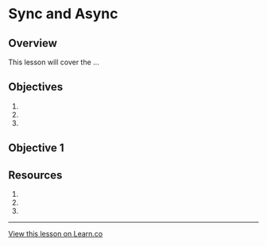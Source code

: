 # Sync and Async

## Overview

This lesson will cover the ...

## Objectives

1.
1.
1.

## Objective 1


## Resources

1. []()
1. []()
1. []()


---

<a href='https://learn.co/lessons/node-non-blocking-sync-async' data-visibility='hidden'>View this lesson on Learn.co</a>
